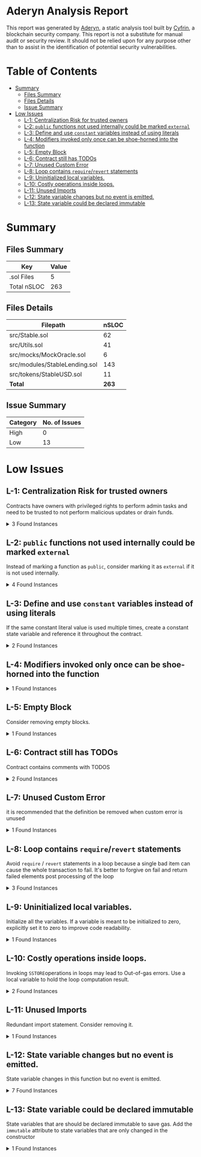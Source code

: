 # Aderyn Analysis Report

This report was generated by [Aderyn](https://github.com/Cyfrin/aderyn), a static analysis tool built by [Cyfrin](https://cyfrin.io), a blockchain security company. This report is not a substitute for manual audit or security review. It should not be relied upon for any purpose other than to assist in the identification of potential security vulnerabilities.
# Table of Contents

- [Summary](#summary)
  - [Files Summary](#files-summary)
  - [Files Details](#files-details)
  - [Issue Summary](#issue-summary)
- [Low Issues](#low-issues)
  - [L-1: Centralization Risk for trusted owners](#l-1-centralization-risk-for-trusted-owners)
  - [L-2: `public` functions not used internally could be marked `external`](#l-2-public-functions-not-used-internally-could-be-marked-external)
  - [L-3: Define and use `constant` variables instead of using literals](#l-3-define-and-use-constant-variables-instead-of-using-literals)
  - [L-4: Modifiers invoked only once can be shoe-horned into the function](#l-4-modifiers-invoked-only-once-can-be-shoe-horned-into-the-function)
  - [L-5: Empty Block](#l-5-empty-block)
  - [L-6: Contract still has TODOs](#l-6-contract-still-has-todos)
  - [L-7: Unused Custom Error](#l-7-unused-custom-error)
  - [L-8: Loop contains `require`/`revert` statements](#l-8-loop-contains-requirerevert-statements)
  - [L-9: Uninitialized local variables.](#l-9-uninitialized-local-variables)
  - [L-10: Costly operations inside loops.](#l-10-costly-operations-inside-loops)
  - [L-11: Unused Imports](#l-11-unused-imports)
  - [L-12: State variable changes but no event is emitted.](#l-12-state-variable-changes-but-no-event-is-emitted)
  - [L-13: State variable could be declared immutable](#l-13-state-variable-could-be-declared-immutable)


# Summary

## Files Summary

| Key | Value |
| --- | --- |
| .sol Files | 5 |
| Total nSLOC | 263 |


## Files Details

| Filepath | nSLOC |
| --- | --- |
| src/Stable.sol | 62 |
| src/Utils.sol | 41 |
| src/mocks/MockOracle.sol | 6 |
| src/modules/StableLending.sol | 143 |
| src/tokens/StableUSD.sol | 11 |
| **Total** | **263** |


## Issue Summary

| Category | No. of Issues |
| --- | --- |
| High | 0 |
| Low | 13 |


# Low Issues

## L-1: Centralization Risk for trusted owners

Contracts have owners with privileged rights to perform admin tasks and need to be trusted to not perform malicious updates or drain funds.

<details><summary>3 Found Instances</summary>


- Found in src/Stable.sol [Line: 81](src/Stable.sol#L81)

	```solidity
	    function whitelistTokens(address _token) external onlyOwner {
	```

- Found in src/tokens/StableUSD.sol [Line: 10](src/tokens/StableUSD.sol#L10)

	```solidity
	contract StableUSD is ERC20, ERC20Burnable, Ownable, ERC20Permit {
	```

- Found in src/tokens/StableUSD.sol [Line: 13](src/tokens/StableUSD.sol#L13)

	```solidity
	    function mint(address to, uint256 amount) public onlyOwner {
	```

</details>



## L-2: `public` functions not used internally could be marked `external`

Instead of marking a function as `public`, consider marking it as `external` if it is not used internally.

<details><summary>4 Found Instances</summary>


- Found in src/Stable.sol [Line: 89](src/Stable.sol#L89)

	```solidity
	    function isWhitelisted(address _token) public view returns (bool) {
	```

- Found in src/Stable.sol [Line: 93](src/Stable.sol#L93)

	```solidity
	    function getTotalBalance(address _asset) public view returns (uint256) {
	```

- Found in src/Stable.sol [Line: 97](src/Stable.sol#L97)

	```solidity
	    function getUserBalance(address _user, address _asset) public view returns (uint256) {
	```

- Found in src/tokens/StableUSD.sol [Line: 13](src/tokens/StableUSD.sol#L13)

	```solidity
	    function mint(address to, uint256 amount) public onlyOwner {
	```

</details>



## L-3: Define and use `constant` variables instead of using literals

If the same constant literal value is used multiple times, create a constant state variable and reference it throughout the contract.

<details><summary>2 Found Instances</summary>


- Found in src/modules/StableLending.sol [Line: 68](src/modules/StableLending.sol#L68)

	```solidity
	        if (healthFactor < 100) {
	```

- Found in src/modules/StableLending.sol [Line: 104](src/modules/StableLending.sol#L104)

	```solidity
	        if (healthFactor > 100) {
	```

</details>



## L-4: Modifiers invoked only once can be shoe-horned into the function



<details><summary>1 Found Instances</summary>


- Found in src/Utils.sol [Line: 31](src/Utils.sol#L31)

	```solidity
	    modifier onlyOwner() {
	```

</details>



## L-5: Empty Block

Consider removing empty blocks.

<details><summary>1 Found Instances</summary>


- Found in src/modules/StableLending.sol [Line: 157](src/modules/StableLending.sol#L157)

	```solidity
	    function getSusdColleteralization() external view returns (uint256) {}
	```

</details>



## L-6: Contract still has TODOs

Contract contains comments with TODOS

<details><summary>2 Found Instances</summary>


- Found in src/Utils.sol [Line: 13](src/Utils.sol#L13)

	```solidity
	abstract contract Utils is MockOracle {
	```

- Found in src/modules/StableLending.sol [Line: 22](src/modules/StableLending.sol#L22)

	```solidity
	abstract contract StableLending is Utils {
	```

</details>



## L-7: Unused Custom Error

it is recommended that the definition be removed when custom error is unused

<details><summary>1 Found Instances</summary>


- Found in src/Stable.sol [Line: 24](src/Stable.sol#L24)

	```solidity
	    error StopDoingWeirdStuff();
	```

</details>



## L-8: Loop contains `require`/`revert` statements

Avoid `require` / `revert` statements in a loop because a single bad item can cause the whole transaction to fail. It's better to forgive on fail and return failed elements post processing of the loop

<details><summary>3 Found Instances</summary>


- Found in src/modules/StableLending.sol [Line: 124](src/modules/StableLending.sol#L124)

	```solidity
	            for (uint256 i; i < s_depositedColleteralsByUser[_user].length; i++) {
	```

- Found in src/modules/StableLending.sol [Line: 164](src/modules/StableLending.sol#L164)

	```solidity
	        for (uint256 i; i < s_depositedColleteralsByUser[_user].length; i++) {
	```

- Found in src/modules/StableLending.sol [Line: 175](src/modules/StableLending.sol#L175)

	```solidity
	        for (uint256 i = 0; i < _colleteral.length; i++) {
	```

</details>



## L-9: Uninitialized local variables.

Initialize all the variables. If a variable is meant to be initialized to zero, explicitly set it to zero to improve code readability.

<details><summary>1 Found Instances</summary>


- Found in src/modules/StableLending.sol [Line: 164](src/modules/StableLending.sol#L164)

	```solidity
	        for (uint256 i; i < s_depositedColleteralsByUser[_user].length; i++) {
	```

</details>



## L-10: Costly operations inside loops.

Invoking `SSTORE`operations in loops may lead to Out-of-gas errors. Use a local variable to hold the loop computation result.

<details><summary>2 Found Instances</summary>


- Found in src/modules/StableLending.sol [Line: 124](src/modules/StableLending.sol#L124)

	```solidity
	            for (uint256 i; i < s_depositedColleteralsByUser[_user].length; i++) {
	```

- Found in src/modules/StableLending.sol [Line: 199](src/modules/StableLending.sol#L199)

	```solidity
	        for (uint256 i = 0; i < _colleteral.length; i++) {
	```

</details>



## L-11: Unused Imports

Redundant import statement. Consider removing it.

<details><summary>1 Found Instances</summary>


- Found in src/Stable.sol [Line: 9](src/Stable.sol#L9)

	```solidity
	import {SafeCast} from "@openzeppelin/contracts/utils/math/SafeCast.sol";
	```

</details>



## L-12: State variable changes but no event is emitted.

State variable changes in this function but no event is emitted.

<details><summary>7 Found Instances</summary>


- Found in src/Stable.sol [Line: 39](src/Stable.sol#L39)

	```solidity
	    function deposit(address _asset, uint256 _amount) external payable {
	```

- Found in src/Stable.sol [Line: 55](src/Stable.sol#L55)

	```solidity
	    function withdraw(address _asset, uint256 _amount) external nonReentrant {
	```

- Found in src/Stable.sol [Line: 81](src/Stable.sol#L81)

	```solidity
	    function whitelistTokens(address _token) external onlyOwner {
	```

- Found in src/modules/StableLending.sol [Line: 62](src/modules/StableLending.sol#L62)

	```solidity
	    function mintStable(uint256 _amount, address[] calldata _colleteral) external {
	```

- Found in src/modules/StableLending.sol [Line: 77](src/modules/StableLending.sol#L77)

	```solidity
	    function repayStable(uint256 _amount) external {
	```

- Found in src/modules/StableLending.sol [Line: 89](src/modules/StableLending.sol#L89)

	```solidity
	    function unlockColleteral(address _asset, uint256 _amount) external nonReentrant {
	```

- Found in src/modules/StableLending.sol [Line: 115](src/modules/StableLending.sol#L115)

	```solidity
	    function liquidatePosition(address _user) external nonReentrant {
	```

</details>



## L-13: State variable could be declared immutable

State variables that are should be declared immutable to save gas. Add the `immutable` attribute to state variables that are only changed in the constructor

<details><summary>1 Found Instances</summary>


- Found in src/Utils.sol [Line: 18](src/Utils.sol#L18)

	```solidity
	    address owner;
	```

</details>



